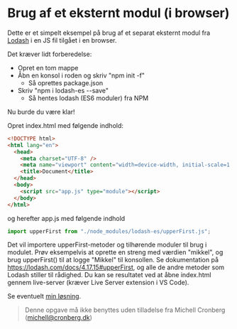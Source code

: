 # Brug af et eksternt modul (i browser)

Dette er et simpelt eksempel på brug af et separat eksternt modul fra [Lodash](https://lodash.com) i en JS fil tilgået i en browser. 

Det kræver lidt forberedelse:

- Opret en tom mappe
- Åbn en konsol i roden og skriv "npm init -f"
  - Så oprettes package.json
- Skriv "npm i lodash-es --save"
  - Så hentes lodash (ES6 moduler) fra NPM

Nu burde du være klar!

Opret index.html med følgende indhold:

```html
<!DOCTYPE html>
<html lang="en">
  <head>
    <meta charset="UTF-8" />
    <meta name="viewport" content="width=device-width, initial-scale=1.0" />
    <title>Document</title>
  </head>
  <body>
    <script src="app.js" type="module"></script>
  </body>
</html>
```

og herefter app.js med følgende indhold

```javascript
import upperFirst from "./node_modules/lodash-es/upperFirst.js";
```

Det vil importere upperFirst-metoder og tilhørende moduler til brug i modulet. Prøv eksempelvis at oprette en streng med værdien "mikkel", og brug upperFirst() til at logge "Mikkel" til konsollen. Se dokumentation på https://lodash.com/docs/4.17.15#upperFirst, og alle de andre metoder som Lodash stiller til rådighed. Du kan se resultatet ved at åbne index.html gennem live-server (kræver Live Server extension i VS Code).

Se eventuelt [min løsning](../app.js).

> Denne opgave må ikke benyttes uden tilladelse fra Michell Cronberg (michell@cronberg.dk)
